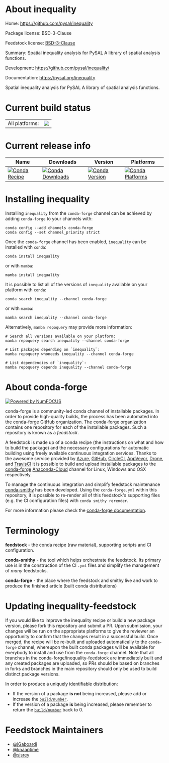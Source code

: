 About inequality
================

Home: https://github.com/pysal/inequality

Package license: BSD-3-Clause

Feedstock license: [BSD-3-Clause](https://github.com/conda-forge/inequality-feedstock/blob/main/LICENSE.txt)

Summary: Spatial inequality analysis for PySAL A library of spatial analysis functions.

Development: https://github.com/pysal/inequality/

Documentation: https://pysal.org/inequality

Spatial inequality analysis for PySAL A library of spatial analysis functions.


Current build status
====================


<table><tr><td>All platforms:</td>
    <td>
      <a href="https://dev.azure.com/conda-forge/feedstock-builds/_build/latest?definitionId=8942&branchName=main">
        <img src="https://dev.azure.com/conda-forge/feedstock-builds/_apis/build/status/inequality-feedstock?branchName=main">
      </a>
    </td>
  </tr>
</table>

Current release info
====================

| Name | Downloads | Version | Platforms |
| --- | --- | --- | --- |
| [![Conda Recipe](https://img.shields.io/badge/recipe-inequality-green.svg)](https://anaconda.org/conda-forge/inequality) | [![Conda Downloads](https://img.shields.io/conda/dn/conda-forge/inequality.svg)](https://anaconda.org/conda-forge/inequality) | [![Conda Version](https://img.shields.io/conda/vn/conda-forge/inequality.svg)](https://anaconda.org/conda-forge/inequality) | [![Conda Platforms](https://img.shields.io/conda/pn/conda-forge/inequality.svg)](https://anaconda.org/conda-forge/inequality) |

Installing inequality
=====================

Installing `inequality` from the `conda-forge` channel can be achieved by adding `conda-forge` to your channels with:

```
conda config --add channels conda-forge
conda config --set channel_priority strict
```

Once the `conda-forge` channel has been enabled, `inequality` can be installed with `conda`:

```
conda install inequality
```

or with `mamba`:

```
mamba install inequality
```

It is possible to list all of the versions of `inequality` available on your platform with `conda`:

```
conda search inequality --channel conda-forge
```

or with `mamba`:

```
mamba search inequality --channel conda-forge
```

Alternatively, `mamba repoquery` may provide more information:

```
# Search all versions available on your platform:
mamba repoquery search inequality --channel conda-forge

# List packages depending on `inequality`:
mamba repoquery whoneeds inequality --channel conda-forge

# List dependencies of `inequality`:
mamba repoquery depends inequality --channel conda-forge
```


About conda-forge
=================

[![Powered by
NumFOCUS](https://img.shields.io/badge/powered%20by-NumFOCUS-orange.svg?style=flat&colorA=E1523D&colorB=007D8A)](https://numfocus.org)

conda-forge is a community-led conda channel of installable packages.
In order to provide high-quality builds, the process has been automated into the
conda-forge GitHub organization. The conda-forge organization contains one repository
for each of the installable packages. Such a repository is known as a *feedstock*.

A feedstock is made up of a conda recipe (the instructions on what and how to build
the package) and the necessary configurations for automatic building using freely
available continuous integration services. Thanks to the awesome service provided by
[Azure](https://azure.microsoft.com/en-us/services/devops/), [GitHub](https://github.com/),
[CircleCI](https://circleci.com/), [AppVeyor](https://www.appveyor.com/),
[Drone](https://cloud.drone.io/welcome), and [TravisCI](https://travis-ci.com/)
it is possible to build and upload installable packages to the
[conda-forge](https://anaconda.org/conda-forge) [Anaconda-Cloud](https://anaconda.org/)
channel for Linux, Windows and OSX respectively.

To manage the continuous integration and simplify feedstock maintenance
[conda-smithy](https://github.com/conda-forge/conda-smithy) has been developed.
Using the ``conda-forge.yml`` within this repository, it is possible to re-render all of
this feedstock's supporting files (e.g. the CI configuration files) with ``conda smithy rerender``.

For more information please check the [conda-forge documentation](https://conda-forge.org/docs/).

Terminology
===========

**feedstock** - the conda recipe (raw material), supporting scripts and CI configuration.

**conda-smithy** - the tool which helps orchestrate the feedstock.
                   Its primary use is in the construction of the CI ``.yml`` files
                   and simplify the management of *many* feedstocks.

**conda-forge** - the place where the feedstock and smithy live and work to
                  produce the finished article (built conda distributions)


Updating inequality-feedstock
=============================

If you would like to improve the inequality recipe or build a new
package version, please fork this repository and submit a PR. Upon submission,
your changes will be run on the appropriate platforms to give the reviewer an
opportunity to confirm that the changes result in a successful build. Once
merged, the recipe will be re-built and uploaded automatically to the
`conda-forge` channel, whereupon the built conda packages will be available for
everybody to install and use from the `conda-forge` channel.
Note that all branches in the conda-forge/inequality-feedstock are
immediately built and any created packages are uploaded, so PRs should be based
on branches in forks and branches in the main repository should only be used to
build distinct package versions.

In order to produce a uniquely identifiable distribution:
 * If the version of a package **is not** being increased, please add or increase
   the [``build/number``](https://docs.conda.io/projects/conda-build/en/latest/resources/define-metadata.html#build-number-and-string).
 * If the version of a package **is** being increased, please remember to return
   the [``build/number``](https://docs.conda.io/projects/conda-build/en/latest/resources/define-metadata.html#build-number-and-string)
   back to 0.

Feedstock Maintainers
=====================

* [@jGaboardi](https://github.com/jGaboardi/)
* [@knaaptime](https://github.com/knaaptime/)
* [@sjsrey](https://github.com/sjsrey/)

